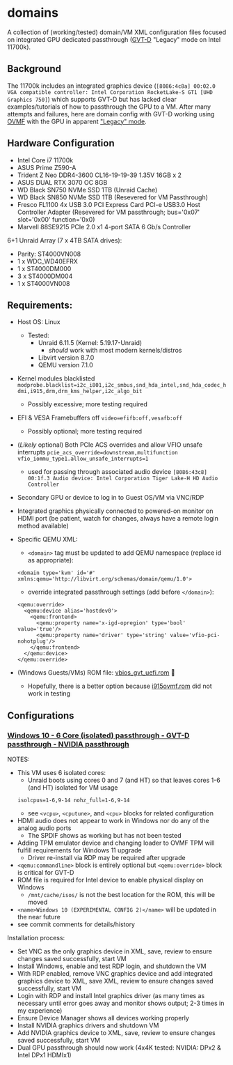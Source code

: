 # domains
A collection of (working/tested) domain/VM XML configuration files focused on integrated GPU dedicated passthrough ([GVT-D](https://github.com/intel/gvt-linux/wiki) "Legacy" mode on Intel 11700k).

## Background
The 11700k includes an integrated graphics device (`[8086:4c8a] 00:02.0 VGA compatible controller: Intel Corporation RocketLake-S GT1 [UHD Graphics 750]`) which supports GVT-D but has lacked clear examples/tutorials of how to passthrough the GPU to a VM. After many attempts and failures, here are domain config with GVT-D working using [OVMF](https://github.com/tianocore/tianocore.github.io/wiki/OVMF) with the GPU in apparent ["Legacy" mode](https://github.com/qemu/qemu/blob/master/docs/igd-assign.txt).

## Hardware Configuration
- Intel Core i7 11700k
- ASUS Prime Z590-A
- Trident Z Neo DDR4-3600 CL16-19-19-39 1.35V 16GB x 2
- ASUS DUAL RTX 3070 OC 8GB
- WD Black SN750 NVMe SSD 1TB (Unraid Cache)
- WD Black SN850 NVMe SSD 1TB (Resevered for VM Passthrough)
- Fresco FL1100 4x USB 3.0 PCI Express Card PCI-e USB3.0 Host Controller Adapter (Resevered for VM passthrough; bus='0x07' slot='0x00' function='0x0)
- Marvell 88SE9215 PCIe 2.0 x1 4-port SATA 6 Gb/s Controller

6+1 Unraid Array (7 x 4TB SATA drives):
- Parity: ST4000VN008
- 1 x WDC_WD40EFRX
- 1 x ST4000DM000
- 3 x ST4000DM004
- 1 x ST4000VN008

## Requirements:
- Host OS: Linux
  - Tested:
    - Unraid 6.11.5 (Kernel: 5.19.17-Unraid)
      - *should* work with most modern kernels/distros
    - Libvirt version 8.7.0
    - QEMU version 7.1.0
- Kernel modules blacklisted
  `modprobe.blacklist=i2c_i801,i2c_smbus,snd_hda_intel,snd_hda_codec_hdmi,i915,drm,drm_kms_helper,i2c_algo_bit`
  - Possibly excessive; more testing required
- EFI & VESA Framebuffers off
  `video=efifb:off,vesafb:off`
  - Possibly optional; more testing required
- (*Likely* optional) Both PCIe ACS overrides and allow VFIO unsafe interrupts
  `pcie_acs_override=downstream,multifunction vfio_iommu_type1.allow_unsafe_interrupts=1`
  - used for passing through associated audio device
  `[8086:43c8] 00:1f.3 Audio device: Intel Corporation Tiger Lake-H HD Audio Controller`
- Secondary GPU or device to log in to Guest OS/VM via VNC/RDP
- Integrated graphics physically connected to powered-on monitor on HDMI port (be patient, watch for changes, always have a remote login method available)
- Specific QEMU XML:
  - `<domain>` tag must be updated to add QEMU namespace (replace id as appropriate):
  ```
  <domain type='kvm' id='#' xmlns:qemu='http://libvirt.org/schemas/domain/qemu/1.0'>
  ```
  - override integrated passthrough settings (add before `</domain>`):
  ```
  <qemu:override>
    <qemu:device alias='hostdev0'>
      <qemu:frontend>
        <qemu:property name='x-igd-opregion' type='bool' value='true'/>
        <qemu:property name='driver' type='string' value='vfio-pci-nohotplug'/>
      </qemu:frontend>
    </qemu:device>
  </qemu:override>
  ```

- (Windows Guests/VMs) ROM file: [vbios_gvt_uefi.rom](https://web.archive.org/web/20201020144354/http://120.25.59.132:3000/vbios_gvt_uefi.rom) :grimacing:
  - Hopefully, there is a better option because [i915ovmf.rom](https://github.com/patmagauran/i915ovmfPkg) did not work in testing

## Configurations

### [Windows 10 - 6 Core (isolated) passthrough - GVT-D passthrough - NVIDIA passthrough](w10_z590-a_11700k_6core_gvt-d_and_nvidia_passthrough.xml)

NOTES:
- This VM uses 6 isolated cores:
  - Unraid boots using cores 0 and 7 (and HT) so that leaves cores 1-6 (and HT) isolated for VM usage
  ```
  isolcpus=1-6,9-14 nohz_full=1-6,9-14
  ```
  - see `<vcpu>`, `<cputune>`, and `<cpu>` blocks for related configuration
- HDMI audio does not appear to work in Windows nor do any of the analog audio ports
  - The SPDIF shows as working but has not been tested
- Adding TPM emulator device and changing loader to OVMF TPM will fulfill requirements for Windows 11 upgrade
  - Driver re-install via RDP may be required after upgrade
- `<qemu:commandline>` block is entirely optional but `<qemu:override>` block is critical for GVT-D
- ROM file is required for Intel device to enable physical display on Windows
  - `/mnt/cache/isos/` is not the best location for the ROM, this will be moved
- `<name>Windows 10 (EXPERIMENTAL CONFIG 2)</name>` will be updated in the near future
- see commit comments for details/history

Installation process:
- Set VNC as the only graphics device in XML,  save, review to ensure changes saved successfully, start VM
- Install Windows, enable and test RDP login, and shutdown the VM
- With RDP enabled, remove VNC graphics device and add integrated graphics device to XML, save XML, review to ensure changes saved successfully, start VM
- Login with RDP and install Intel graphics driver (as many times as necessary until error goes away and monitor shows output; 2-3 times in my experience)
- Ensure Device Manager shows all devices working properly
- Install NVIDIA graphics drivers and shutdown VM
- Add NVIDIA graphics device to XML, save, review to ensure changes saved successfully, start VM
- Dual GPU passthrough should now work (4x4K tested: NVIDIA: DPx2 & Intel DPx1 HDMIx1)
